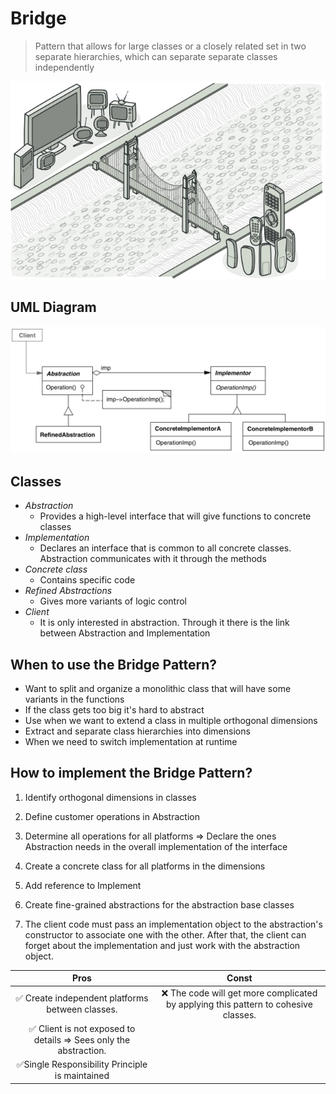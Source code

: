 # Bridge

> Pattern that allows for large classes or a closely related set in two separate hierarchies, which can separate separate classes independently

<p align="center">
    <img src="assets/im.png">
</p>

## UML Diagram

<p align="center"><img src="assets/uml.png"></p>

## Classes

- *Abstraction*
  - Provides a high-level interface that will give functions to concrete classes
- *Implementation*
  - Declares an interface that is common to all concrete classes. Abstraction communicates with it through the methods
- *Concrete class*
  - Contains specific code
- *Refined Abstractions*
  - Gives more variants of logic control
- *Client*
  - It is only interested in abstraction. Through it there is the link between Abstraction and Implementation

## When to use the Bridge Pattern?

- Want to split and organize a monolithic class that will have some variants in the functions
- If the class gets too big it's hard to abstract
- Use when we want to extend a class in multiple orthogonal dimensions
- Extract and separate class hierarchies into dimensions
- When we need to switch implementation at runtime

## How to implement the Bridge Pattern?

1. Identify orthogonal dimensions in classes

2. Define customer operations in Abstraction

3. Determine all operations for all platforms ⇒ Declare the ones Abstraction needs in the overall implementation of the interface

4. Create a concrete class for all platforms in the dimensions

5. Add reference to Implement

6. Create fine-grained abstractions for the abstraction base classes

7. The client code must pass an implementation object to the abstraction's constructor to associate one with the other. After that, the client can forget about the implementation and just work with the abstraction object.

| Pros | Const |
|:-:|:-:|
|✅ Create independent platforms between classes.|❌ The code will get more complicated by applying this pattern to cohesive classes.|
|✅ Client is not exposed to details ⇒ Sees only the abstraction.|
|✅Single Responsibility Principle is maintained|
